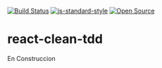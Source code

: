 [![Build Status](https://travis-ci.com/fernandoandres87/react-clean-tdd.svg?branch=main)](https://travis-ci.com/fernandoandres87/react-clean-tdd)
[![js-standard-style](https://img.shields.io/badge/code%20style-standard-brightgreen.svg)](http://standardjs.com)
[![Open Source](https://badges.frapsoft.com/os/v1/open-source.svg?v=103)](https://opensource.org)
# react-clean-tdd
En Construccion

